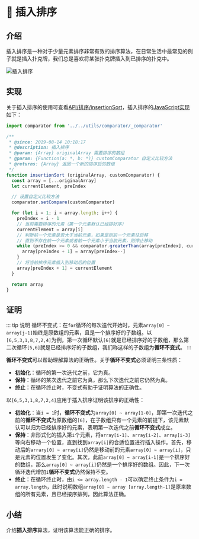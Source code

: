 # :blue_book: 插入排序

## 介绍

插入排序是一种对于少量元素排序非常有效的排序算法，在日常生活中最常见的例子就是插入扑克牌，我们总是喜欢将某张扑克牌插入到已排序的扑克中。

![插入排序](~@image/basic/insertion.gif)

## 实现

关于插入排序的使用可查看[API/排序/insertionSort](/algorithms/api/sort/#insertionSort)，插入排序的[JavaScript实现](https://github.com/ziyi2/algorithms/blob/dev/src/algorithms/sorting/insertionSort.js)如下：

``` javascript
import comparator from '../../utils/comparator/_comparator'

/**
 * @since: 2019-08-14 10:18:17
 * @description: 插入排序
 * @param: {Array} originalArray 需要排序的数组
 * @param: {Function(a: *, b: *)} customComparator 自定义比较方法
 * @returns: {Array} 返回一个新的排序后的数组
 */
function insertionSort (originalArray, customComparator) {
  const array = [...originalArray]
  let currentElement, preIndex

  // 设置自定义比较方法
  comparator.setCompare(customComparator)

  for (let i = 1; i < array.length; i++) {
    preIndex = i - 1
    // 当前需要排序的元素（第一个元素默认已经排好序）
    currentElement = array[i]
    // 判断前一个元素是否大于当前元素，如果是则前一个元素往后移
    // 直到不存在前一个元素或者前一个元素小于当前元素，则停止移动
    while (preIndex >= 0 && comparator.greaterThan(array[preIndex], currentElement)) {
      array[preIndex + 1] = array[preIndex--]
    }
    // 将当前排序元素插入到移动后的位置
    array[preIndex + 1] = currentElement
  }

  return array
}

```



## 证明

::: tip 说明
循环不变式：在`for`循环的每次迭代开始时，元素`array[0] ~ array[j-1]`始终是原数组的元素，且是一个排序好的子数组。以`[6,5,3,1,8,7,2,4]`为例，第一次循环默认`[6]`就是已经排序好的子数组，那么第二次循环`[5,6]`就是已经排序好的子数组，我们称这样的子数组为**循环不变式**。
:::


**循环不变式**可以帮助理解算法的正确性。关于**循环不变式**必须证明三条性质：

- **初始化**：循环的第一次迭代之前，它为真。
- **保持**：循环的某次迭代之前它为真，那么下次迭代之前它仍然为真。
- **终止**：在循环终止时，不变式有助于证明算法的正确性。

以`[6,5,3,1,8,7,2,4]`应用于插入排序证明该排序的正确性：

- **初始化**：当`i = 1`时，**循环不变式**为`array[0] ~ array[1-0]`，即第一次迭代之前的**循环不变式**为原数组的`[6]`，在子数组只有一个元素的前提下，该元素默认可以归为已经排序好的元素，表明第一次迭代之前**循环不变式**成立。
- **保持**：非形式化的插入第`i`个元素，将`array[i-1]`、`array[i-2]`、`array[i-3]`等向右移动一个位置，直到找到`array[i]`的合适位置进行插入操作。首先，移动后的`arrary[0] ~ array[i]`仍然是移动前的元素`array[0] ~ array[i]`，只是元素的位置发生了变化。其次，此前`array[0] ~ array[i-1]`是一个排序好的数组，那么`array[0] ~ array[i]`仍然是一个排序好的数组。因此，下一次循环迭代增加`i`**循环不变式**仍然保持不变。
- **终止**：在循环终止时，由`i <= array.length - 1`可以确定终止条件为`i = array.length`，此时说明数组`array[0] ~ array [array.length-1]`是原来数组的所有元素，且已经按序排列，因此算法正确。

## 小结

介绍**插入排序**算法，证明该算法能正确的排序。